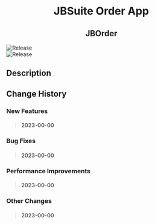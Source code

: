 <h1 align="center">JBSuite Order App</h1>
<h2 align="center">JBOrder</h2>

  ![Release](https://badgen.net/badge/release%20date/00%200000%200000/blue?icon=)  
  ![Release](https://badgen.net/badge/release/v00.00.00/grey?icon=)

<h2> Description </h2>



<h2> Change History </h2>

### New Features

  > #### 2023-00-00

### Bug Fixes

  > #### 2023-00-00

### Performance Improvements

> #### 2023-00-00

### Other Changes

> #### 2023-00-00
